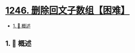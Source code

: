 # [1246. 删除回文子数组【困难】](https://github.com/tnotesjs/TNotes.leetcode/tree/main/notes/1246.%20%E5%88%A0%E9%99%A4%E5%9B%9E%E6%96%87%E5%AD%90%E6%95%B0%E7%BB%84%E3%80%90%E5%9B%B0%E9%9A%BE%E3%80%91)

<!-- region:toc -->

- [1. 📝 概述](#1--概述)

<!-- endregion:toc -->

## 1. 📝 概述
